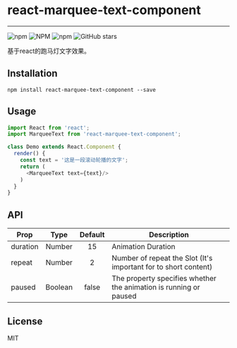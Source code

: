 # react-marquee-text-component

---

![npm](https://img.shields.io/npm/v/react-marquee-text-component)   ![NPM](https://img.shields.io/npm/l/react-marquee-text-component) ![npm](https://img.shields.io/npm/dw/react-marquee-text-component) ![GitHub stars](https://img.shields.io/github/stars/pubdreamcc/react-marquee-text-component?label=star)

基于react的跑马灯文字效果。

## Installation

```shell
npm install react-marquee-text-component --save
```

## Usage

```js
import React from 'react';
import MarqueeText from 'react-marquee-text-component';

class Demo extends React.Component {
  render() {
    const text = '这是一段滚动轮播的文字';
    return (
      <MarqueeText text={text}/>
    )
  }
}
```

## API

|Prop    |Type   |Default| Description        |
| -------|:-----:|:-----:| -------------------|
|duration|Number |15|Animation Duration     |
|repeat	 |Number |2 |Number of repeat the Slot (It's important for to short content)            |
|paused  |Boolean|false|The property specifies whether the animation is running or paused|

## License

MIT